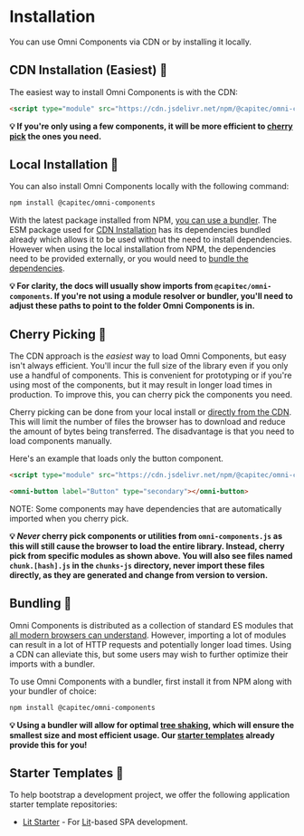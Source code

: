 # Installation

You can use Omni Components via CDN or by installing it locally. 


## CDN Installation (Easiest) 📡

The easiest way to install Omni Components is with the CDN:

```html
<script type="module" src="https://cdn.jsdelivr.net/npm/@capitec/omni-components@esm/dist/omni-components.js"></script>
```

<strong> 💡 If you're only using a few components, it will be more efficient to [cherry pick](#cherry-picking-) the ones you need. </strong>

## Local Installation 💾

You can also install Omni Components locally with the following command:

```bash
npm install @capitec/omni-components
```

With the latest package installed from NPM, [you can use a bundler](#bundling-). The ESM package used for [CDN Installation](#cdn-installation-(easiest)-) has its dependencies bundled already which allows it to be used without the need to install dependencies. However when using the local installation from NPM, the dependencies need to be provided externally, or you would need to [bundle the dependencies](#bundling-).

<strong> 💡 For clarity, the docs will usually show imports from `@capitec/omni-components`. If you're not using a module resolver or bundler, you'll need to adjust these paths to point to the folder Omni Components is in. </strong>


## Cherry Picking 🍒

The CDN approach is the _easiest_ way to load Omni Components, but easy isn't always efficient. You'll incur the full size of the library even if you only use a handful of components. This is convenient for prototyping or if you're using most of the components, but it may result in longer load times in production. To improve this, you can cherry pick the components you need.

Cherry picking can be done from your local install or [directly from the CDN](https://cdn.jsdelivr.net/npm/@capitec/omni-components@esm/). This will limit the number of files the browser has to download and reduce the amount of bytes being transferred. The disadvantage is that you need to load components manually.

Here's an example that loads only the button component.


```html
<script type="module" src="https://cdn.jsdelivr.net/npm/@capitec/omni-components@esm/dist/button/Button.js"></script>

<omni-button label="Button" type="secondary"></omni-button>
```

NOTE: Some components may have dependencies that are automatically imported when you cherry pick.

<strong> 💡  _Never_ cherry pick components or utilities from `omni-components.js` as this will still cause the browser to load the entire library. Instead, cherry pick from specific modules as shown above. You will also see files named `chunk.[hash].js` in the `chunks-js` directory, never import these files directly, as they are generated and change from version to version. </strong>

## Bundling 💼

Omni Components is distributed as a collection of standard ES modules that [all modern browsers can understand](https://caniuse.com/es6-module). However, importing a lot of modules can result in a lot of HTTP requests and potentially longer load times. Using a CDN can alleviate this, but some users may wish to further optimize their imports with a bundler.

To use Omni Components with a bundler, first install it from NPM along with your bundler of choice:

```bash
npm install @capitec/omni-components
```

<strong> 💡 Using a bundler will allow for optimal [tree shaking](https://developer.mozilla.org/en-US/docs/Glossary/Tree_shaking), which will ensure the smallest size and most efficient usage. Our [starter templates](#starter-templates-🔰) already provide this for you!</strong>

## Starter Templates 🔰

To help bootstrap a development project, we offer the following application starter template repositories:

* [Lit Starter](https://github.com/capitec/template-pwa-lit) - For [Lit](https://lit.dev)-based SPA development.
